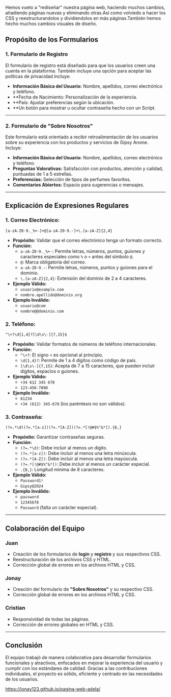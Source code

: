 Hemos vueto a "rediseñar" nuestra página web, haciendo muchos cambios, añadiendo páginas nuevas y eliminando otras.Así como volviedo a hacer los CSS y reestructurandolos y dividiendolos en más páginas.También hemos hecho muchos cambios visuales de diseño.

## Propósito de los Formularios

### 1. Formulario de Registro
El formulario de registro está diseñado para que los usuarios creen una cuenta en la plataforma.
También incluye una opción para aceptar las políticas de privacidad.Incluye:
- **Información Básica del Usuario:** Nombre, apellidos, correo electrónico y teléfono.
- **Fecha de Nacimiento: Personalización de la experiencia.
- **País: Ajustar preferencias según la ubicación.
- **Un botón para mostrar u ocultar contraseña hecho con un Script.

---

### 2. Formulario de "Sobre Nosotros"
Este formulario está orientado a recibir retroalimentación de los usuarios sobre su experiencia con los productos y servicios de Gipsy Arome. Incluye:

- **Información Básica del Usuario:** Nombre, apellidos, correo electrónico y teléfono.
- **Preguntas Valorativas:** Satisfacción con productos, atención y calidad, puntuadas de 1 a 5 estrellas.
- **Preferencias:** Selección de tipos de perfumes favoritos.
- **Comentarios Abiertos:** Espacio para sugerencias o mensajes.

---

## Explicación de Expresiones Regulares

### 1. Correo Electrónico:
```regex
[a-zA-Z0-9._%+-]+@[a-zA-Z0-9.-]+\.[a-zA-Z]{2,4}
```
- **Propósito:** Validar que el correo electrónico tenga un formato correcto.
- **Función:**
  - `a-zA-Z0-9._%+-`: Permite letras, números, puntos, guiones y caracteres especiales como `%` o `+` antes del símbolo `@`.
  - `@`: Marca obligatoria del correo.
  - `a-zA-Z0-9.-`: Permite letras, números, puntos y guiones para el dominio.
  - `\.[a-zA-Z]{2,4}`: Extensión del dominio de 2 a 4 caracteres.
- **Ejemplo Válido:**
  - `usuario@example.com`
  - `nombre.apellido@dominio.org`
- **Ejemplo Inválido:**
  - `usuario@com`
  - `nombre@@dominio.com`

### 2. Teléfono:
```regex
^\+?\d{1,4}?[\d\s\-]{7,15}$
```
- **Propósito:** Validar formatos de números de teléfono internacionales.
- **Función:**
  - `^\+?`: El signo `+` es opcional al principio.
  - `\d{1,4}?`: Permite de 1 a 4 dígitos como código de país.
  - `[\d\s\-]{7,15}`: Acepta de 7 a 15 caracteres, que pueden incluir dígitos, espacios o guiones.
- **Ejemplo Válido:**
  - `+34 612 345 678`
  - `123-456-7890`
- **Ejemplo Inválido:**
  - `61234`
  - `+34 (612) 345-678` (los paréntesis no son válidos).

### 3. Contraseña:
```regex
(?=.*\d)(?=.*[a-z])(?=.*[A-Z])(?=.*[!@#$%^&*]).{8,}
```
- **Propósito:** Garantizar contraseñas seguras.
- **Función:**
  - `(?=.*\d)`: Debe incluir al menos un dígito.
  - `(?=.*[a-z])`: Debe incluir al menos una letra minúscula.
  - `(?=.*[A-Z])`: Debe incluir al menos una letra mayúscula.
  - `(?=.*[!@#$%^&*])`: Debe incluir al menos un carácter especial.
  - `.{8,}`: Longitud mínima de 8 caracteres.
- **Ejemplo Válido:**
  - `Password1!`
  - `Gipsy@2024`
- **Ejemplo Inválido:**
  - `password`
  - `12345678`
  - `Password` (falta un carácter especial).

---

## Colaboración del Equipo

### Juan
- Creación de los formularios de **login** y **registro** y sus respectivos CSS.
- Reestructuración de los archivos CSS y HTML.
- Corrección global de errores en los archivos HTML y CSS.

### Jonay
- Creación del formulario de **"Sobre Nosotros"** y su respectivo CSS.
- Corrección global de errores en los archivos HTML y CSS.

### Cristian
- Responsividad de todas las páginas.
- Corrección de errores globales en HTML y CSS.

---

## Conclusión
El equipo trabajó de manera colaborativa para desarrollar formularios funcionales y atractivos, enfocados en mejorar la experiencia del usuario y cumplir con los estándares de calidad. Gracias a las contribuciones individuales, el proyecto es sólido, eficiente y centrado en las necesidades de los usuarios.


 
 https://jonay123.github.io/pagina-web-adela/
